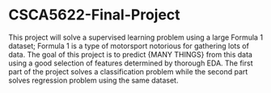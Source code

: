 # CSCA5622-Final-Project

This project will solve a supervised learning problem using a large Formula 1 dataset; Formula 1 is a type of motorsport notorious for gathering lots of data.
The goal of this project is to predict {MANY THINGS} from this data using a good selection of features determined by thorough EDA.
The first part of the project solves a classification problem while the second part solves regression problem using the same dataset.
